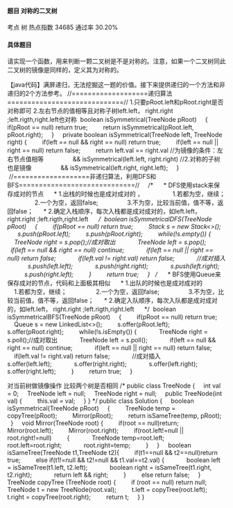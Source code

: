 #### 题目    对称的二叉树

考点    	树	热点指数    34685	通过率    30.20%

#### 具体题目 

   请实现一个函数，用来判断一颗二叉树是不是对称的。注意，如果一个二叉树同此二叉树的镜像是同样的，定义其为对称的。

  【java代码】满屏递归，无法挖掘这一题的价值。接下来提供递归的一个方法和非递归的2个方法参考。    //===================递归算法=============================//    1.只要pRoot.left和pRoot.right是否对称即可    2.左右节点的值相等且对称子树left.left， right.right ;left.rigth,right.left也对称   boolean isSymmetrical(TreeNode pRoot)
    {
        if(pRoot == null) return true;
        return isSymmetrical(pRoot.left, pRoot.right);
    }
    private boolean isSymmetrical(TreeNode left, TreeNode right) {
        if(left == null && right == null) return true;
        if(left == null || right == null) return false;
        return left.val == right.val //为镜像的条件：左右节点值相等
                && isSymmetrical(left.left, right.right) //2.对称的子树也是镜像
                && isSymmetrical(left.right, right.left);
    }
  //===================非递归算法，利用DFS和BFS=============================//     /*      * DFS使用stack来保存成对的节点        * 1.出栈的时候也是成对成对的 ，                   1.若都为空，继续；                   2.一个为空，返回false;                   3.不为空，比较当前值，值不等，返回false；       * 2.确定入栈顺序，每次入栈都是成对成对的，如left.left， right.right ;left.rigth,right.left      */  boolean isSymmetricalDFS(TreeNode pRoot)
    {
        if(pRoot == null) return true;
        Stack<TreeNode> s = new Stack<>();
        s.push(pRoot.left);
        s.push(pRoot.right);
        while(!s.empty()) {
            TreeNode right = s.pop();//成对取出
            TreeNode left = s.pop();
            if(left == null && right == null) continue;
            if(left == null || right == null) return false;
            if(left.val != right.val) return false;
            //成对插入
            s.push(left.left);
            s.push(right.right);
            s.push(left.right);
            s.push(right.left);
        }
        return true;
    }
   /*      * BFS使用Queue来保存成对的节点，代码和上面极其相似        * 1.出队的时候也是成对成对的                      1.若都为空，继续；                      2.一个为空，返回false;                      3.不为空，比较当前值，值不等，返回false；         * 2.确定入队顺序，每次入队都是成对成对的，如left.left， right.right ;left.rigth,right.left      */  boolean isSymmetricalBFS(TreeNode pRoot)
    {
        if(pRoot == null) return true;
        Queue<TreeNode> s = new LinkedList<>();
        s.offer(pRoot.left);
        s.offer(pRoot.right);
        while(!s.isEmpty()) {
            TreeNode right = s.poll();//成对取出
            TreeNode left = s.poll();
            if(left == null && right == null) continue;
            if(left == null || right == null) return false;
            if(left.val != right.val) return false;
            //成对插入
            s.offer(left.left);
            s.offer(right.right);
            s.offer(left.right);
            s.offer(right.left);
        }
        return true;
    }

对当前树做镜像操作
比较两个树是否相同
/*
public class TreeNode {
    int val = 0;
    TreeNode left = null;
    TreeNode right = null;
    public TreeNode(int val) {
        this.val = val;
    }
}
*/
public class Solution {
    boolean isSymmetrical(TreeNode pRoot)
    {
        TreeNode temp = copyTree(pRoot);
        Mirror(pRoot);
        return isSameTree(temp, pRoot);
    }
    void Mirror(TreeNode root) {
        if(root == null)return;
        Mirror(root.left);
        Mirror(root.right);
        if(root.left!=null || root.right!=null)
        {
            TreeNode temp=root.left;
            root.left=root.right;
            root.right=temp;
        }
    }
    boolean isSameTree(TreeNode t1,TreeNode t2){
        if(t1==null && t2==null)return true;
        else if(t1!=null && t2!=null && t1.val==t2.val) {
            boolean left = isSameTree(t1.left, t2.left);
            boolean right = isSameTree(t1.right, t2.right);
            return left && right;
        }
        else return false;
    }
    TreeNode copyTree (TreeNode root) {
        if (root == null) return null;
        TreeNode t = new TreeNode(root.val);
        t.left = copyTree(root.left);
        t.right = copyTree(root.right);
        return t;
    }
}   


